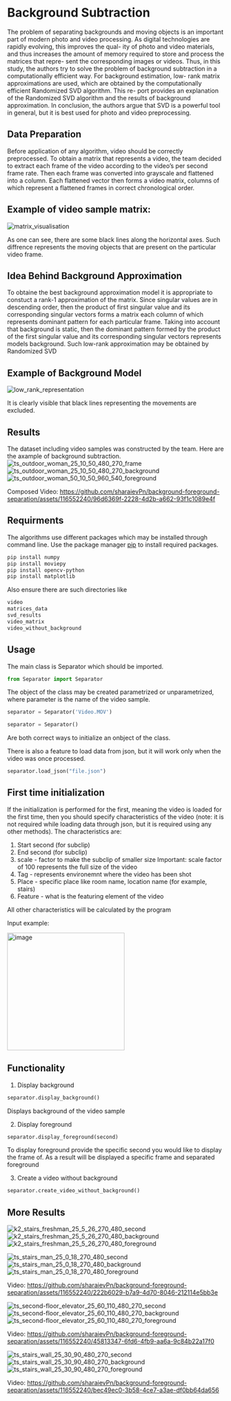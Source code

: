 # Background Subtraction


The problem of separating backgrounds and moving objects is an important part of modern photo and video processing. As digital technologies are rapidly evolving, this improves the qual- ity of photo and video materials, and thus increases the amount of memory required to store and process the matrices that repre- sent the corresponding images or videos. Thus, in this study, the authors try to solve the problem of background subtraction in a computationally efficient way. For background estimation, low- rank matrix approximations are used, which are obtained by the computationally efficient Randomized SVD algorithm. This re- port provides an explanation of the Randomized SVD algorithm and the results of background approximation. In conclusion, the authors argue that SVD is a powerful tool in general, but it is best used for photo and video preprocessing.

## Data Preparation

Before application of any algorithm, video should be correctly preprocessed. To obtain a matrix that represents a video, the team decided to extract each frame of the video according to the video’s per second frame rate. Then each frame was converted into grayscale and flattened into a column. Each flattened vector then forms a video matrix, columns of which represent a flattened frames in correct chronological order.

## Example of video sample matrix:

![matrix_visualisation](https://github.com/sharaievPn/background-foreground-separation/assets/116552240/5dc97995-9abd-4c29-8dd7-0ace193b84f3)

As one can see, there are some black lines along the horizontal axes. Such diffrence represents the moving objects that are present on the particular video frame.

## Idea Behind Background Approximation

To obtaine the best background approximation model it is appropriate to constuct a rank-1 approximation of the matrix. Since singular values are in descending order, then the product of first singular value and its corresponding singular vectors forms a matrix each column of which represents dominant pattern for each particular frame. Taking into account that background is static, then the dominant pattern formed by the product of the first singular value and its corresponding singular vectors represents models background. Such low-rank approximation may be obtained by Randomized SVD

## Example of Background Model

![low_rank_representation](https://github.com/sharaievPn/background-foreground-separation/assets/116552240/6f0e43b1-4d4f-4a2e-815d-14f9758173fb)

It is clearly visible that black lines representing the movements are excluded.

## Results
The dataset including video samples was constructed by the team. Here are the axample of background subtraction.
![ts_outdoor_woman_25_10_50_480_270_frame](https://github.com/sharaievPn/background-foreground-separation/assets/116552240/ff663141-ab34-4131-8d2c-726a7a80921d)
![ts_outdoor_woman_25_10_50_480_270_background](https://github.com/sharaievPn/background-foreground-separation/assets/116552240/fd6dd192-b8f9-4a66-8554-64d3fbe4d198)
![ts_outdoor_woman_50_10_50_960_540_foreground](https://github.com/sharaievPn/background-foreground-separation/assets/116552240/ca4d5349-3201-490d-b4a0-e2c6e2b9df86)

Composed Video:
https://github.com/sharaievPn/background-foreground-separation/assets/116552240/96d6369f-2228-4d2b-a662-93f1c1089e4f

## Requirments
The algorithms use different packages which may be installed through command line. 
Use the package manager [pip](https://pip.pypa.io/en/stable/) to install required packages.

```bash
pip install numpy
pip install moviepy
pip install opencv-python
pip install matplotlib
```

Also ensure there are such directories like 
```bash
video
matrices_data
svd_results
video_matrix
video_without_background
```

## Usage
The main class is Separator which should be imported.

```python
from Separator import Separator
```

The object of the class may be created parametrized or unparametrized, where parameter is the name of the video sample.
```python
separator = Separator('Video.MOV')
```

```python
separator = Separator()
```

Are both correct ways to initialize an onbject of the class.

There is also a feature to load data from json, but it will work only when the video was once processed.

```python
separator.load_json("file.json")
```

## First time initialization
If the initialization is performed for the first, meaning the video is loaded for the first time, then you should specify characteristics of the video (note: it is not required while loading data through json, but it is required using any other methods).
The characteristics are: 
1) Start second (for subclip)
2) End second (for subclip)
3) scale - factor to make the subclip of smaller size
Important: scale factor of 100 represents the full size of the video
4) Tag - represents environemnt where the video has been shot
5) Place - specific place like room name, location name (for example, stairs)
6) Feature - what is the featuring element of the video

All other characteristics will be calculated by the program

Input example:

<img width="272" alt="image" src="https://github.com/sharaievPn/background-foreground-separation/assets/116552240/4de09fec-c687-4d67-9fec-bf7793a9a50e">

## Functionality

1) Display background
```python
separator.display_background()
```
Displays background of the video sample

2) Display foreground
```python
separator.display_foreground(second)
```
To display foreground provide the specific second you would like to display the frame of. As a result will be displayed a specific frame and separated foreground

3) Create a video without background
```python
separator.create_video_without_background()
```

## More Results
![k2_stairs_freshman_25_5_26_270_480_second](https://github.com/sharaievPn/background-foreground-separation/assets/116552240/783b0394-2c09-49a6-9c35-ac7904f7cfc3)
![k2_stairs_freshman_25_5_26_270_480_background](https://github.com/sharaievPn/background-foreground-separation/assets/116552240/81319f44-bc6c-4d32-ae9a-1e2a3a3ae0dc)
![k2_stairs_freshman_25_5_26_270_480_foreground](https://github.com/sharaievPn/background-foreground-separation/assets/116552240/f12781f3-ef4e-476c-8317-0c5c2f14147c)

![ts_stairs_man_25_0_18_270_480_second](https://github.com/sharaievPn/background-foreground-separation/assets/116552240/38002f7f-6737-4353-b970-6d1506d75198)
![ts_stairs_man_25_0_18_270_480_background](https://github.com/sharaievPn/background-foreground-separation/assets/116552240/c69bc2b6-25be-4d8f-a852-183c1067bd89)
![ts_stairs_man_25_0_18_270_480_foreground](https://github.com/sharaievPn/background-foreground-separation/assets/116552240/7f978e4f-d57d-4a9f-bc6a-24d3a55fb1d6)

Video: https://github.com/sharaievPn/background-foreground-separation/assets/116552240/222b6029-b7a9-4d70-8046-212114e5bb3e

![ts_second-floor_elevator_25_60_110_480_270_second](https://github.com/sharaievPn/background-foreground-separation/assets/116552240/c57e51fa-0281-4285-a896-c454e3467334)
![ts_second-floor_elevator_25_60_110_480_270_background](https://github.com/sharaievPn/background-foreground-separation/assets/116552240/6dff66b4-c781-4f63-812d-9f3088635dda)
![ts_second-floor_elevator_25_60_110_480_270_foreground](https://github.com/sharaievPn/background-foreground-separation/assets/116552240/ce102fda-9374-4622-9fde-9f1b81a74c36)

Video:  https://github.com/sharaievPn/background-foreground-separation/assets/116552240/45813347-6fd6-4fb9-aa6a-9c84b22a17f0

![ts_stairs_wall_25_30_90_480_270_second](https://github.com/sharaievPn/background-foreground-separation/assets/116552240/4f89e413-ac52-45f0-a3c0-3d515fbb284d)
![ts_stairs_wall_25_30_90_480_270_background](https://github.com/sharaievPn/background-foreground-separation/assets/116552240/d7fdba51-010a-487d-aa65-c70676db1a90)
![ts_stairs_wall_25_30_90_480_270_foreground](https://github.com/sharaievPn/background-foreground-separation/assets/116552240/68015af5-feb8-48aa-bbc1-6c6601b7d330)

Video: https://github.com/sharaievPn/background-foreground-separation/assets/116552240/bec49ec0-3b58-4ce7-a3ae-df0bb64da656




